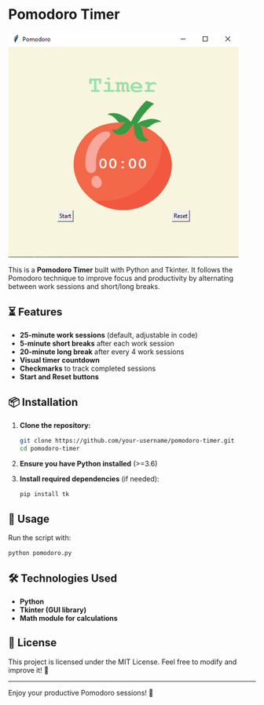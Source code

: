 # Pomodoro Timer
![Texto alternativo](pomodoro_timer.png)

This is a **Pomodoro Timer** built with Python and Tkinter. It follows the Pomodoro technique to improve focus and productivity by alternating between work sessions and short/long breaks.

## ⏳ Features

- **25-minute work sessions** (default, adjustable in code)
- **5-minute short breaks** after each work session
- **20-minute long break** after every 4 work sessions
- **Visual timer countdown**
- **Checkmarks** to track completed sessions
- **Start and Reset buttons**

## 📦 Installation

1. **Clone the repository:**
   ```bash
   git clone https://github.com/your-username/pomodoro-timer.git
   cd pomodoro-timer
   ```

2. **Ensure you have Python installed** (>=3.6)

3. **Install required dependencies** (if needed):
   ```bash
   pip install tk
   ```

## 🚀 Usage

Run the script with:
```bash
python pomodoro.py
```

## 🛠️ Technologies Used

- **Python**
- **Tkinter (GUI library)**
- **Math module for calculations**

## 📜 License

This project is licensed under the MIT License. Feel free to modify and improve it! 🚀

---

Enjoy your productive Pomodoro sessions! 🍅

